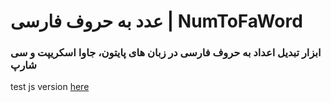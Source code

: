 # عدد به حروف فارسی | NumToFaWord 
### ابزار تبدیل اعداد به حروف فارسی در زبان های پایتون، جاوا اسکریپت و سی شارپ  
test js version [here](https://amirmahdyjebreily.github.io/NumToFaWord/)

